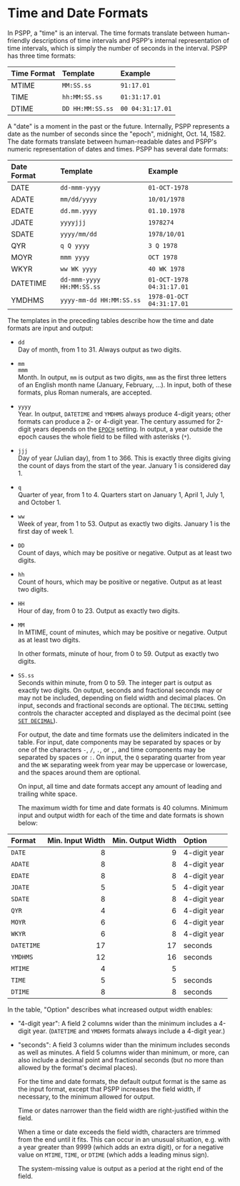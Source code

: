 # Time and Date Formats

In PSPP, a "time" is an interval.  The time formats translate between
human-friendly descriptions of time intervals and PSPP's internal
representation of time intervals, which is simply the number of seconds
in the interval.  PSPP has three time formats:

|Time Format   |Template                    |Example|
|:-------------|:---------------------------|:---------------------------|
|MTIME         |`MM:SS.ss`                  |`91:17.01`|
|TIME          |`hh:MM:SS.ss`               |`01:31:17.01`|
|DTIME         |`DD HH:MM:SS.ss`            |`00 04:31:17.01`|

   A "date" is a moment in the past or the future.  Internally, PSPP
represents a date as the number of seconds since the "epoch", midnight,
Oct.  14, 1582.  The date formats translate between human-readable dates
and PSPP's numeric representation of dates and times.  PSPP has several
date formats:

|Date Format   |Template                    |Example|
|:-------------|:---------------------------|:---------------------------|
|DATE          |`dd-mmm-yyyy`               |`01-OCT-1978`|
|ADATE         |`mm/dd/yyyy`                |`10/01/1978`|
|EDATE         |`dd.mm.yyyy`                |`01.10.1978`|
|JDATE         |`yyyyjjj`                   |`1978274`|
|SDATE         |`yyyy/mm/dd`                |`1978/10/01`|
|QYR           |`q Q yyyy`                  |`3 Q 1978`|
|MOYR          |`mmm yyyy`                  |`OCT 1978`|
|WKYR          |`ww WK yyyy`                |`40 WK 1978`|
|DATETIME      |`dd-mmm-yyyy HH:MM:SS.ss`   |`01-OCT-1978 04:31:17.01`|
|YMDHMS        |`yyyy-mm-dd HH:MM:SS.ss`    |`1978-01-OCT 04:31:17.01`|

   The templates in the preceding tables describe how the time and date
formats are input and output:

* `dd`  
  Day of month, from 1 to 31.  Always output as two digits.

* `mm`  
  `mmm`  
  Month.  In output, `mm` is output as two digits, `mmm` as the first
  three letters of an English month name (January, February, ...).
  In input, both of these formats, plus Roman numerals, are accepted.

* `yyyy`  
  Year.  In output, `DATETIME` and `YMDHMS` always produce 4-digit
  years; other formats can produce a 2- or 4-digit year.  The century
  assumed for 2-digit years depends on the
  [`EPOCH`](../../../commands/set.md#epoch) setting.  In output, a
  year outside the epoch causes the whole field to be filled with
  asterisks (`*`).

* `jjj`  
  Day of year (Julian day), from 1 to 366.  This is exactly three
  digits giving the count of days from the start of the year.
  January 1 is considered day 1.

* `q`  
  Quarter of year, from 1 to 4.  Quarters start on January 1, April
  1, July 1, and October 1.

* `ww`  
  Week of year, from 1 to 53.  Output as exactly two digits.  January
  1 is the first day of week 1.

* `DD`  
  Count of days, which may be positive or negative.  Output as at
  least two digits.

* `hh`  
  Count of hours, which may be positive or negative.  Output as at
  least two digits.

* `HH`  
  Hour of day, from 0 to 23.  Output as exactly two digits.

* `MM`  
  In MTIME, count of minutes, which may be positive or negative.
  Output as at least two digits.

  In other formats, minute of hour, from 0 to 59.  Output as exactly
  two digits.

* `SS.ss`  
  Seconds within minute, from 0 to 59.  The integer part is output as
  exactly two digits.  On output, seconds and fractional seconds may
  or may not be included, depending on field width and decimal places.
  On input, seconds and fractional seconds are optional.  The
  `DECIMAL` setting controls the character accepted and displayed as
  the decimal point (see [`SET
  DECIMAL`](../../../commands/set.md#decimal)).

   For output, the date and time formats use the delimiters indicated in
the table.  For input, date components may be separated by spaces or by
one of the characters `-`, `/`, `.`, or `,`, and time components may be
separated by spaces or `:`.  On input, the `Q` separating quarter from
year and the `WK` separating week from year may be uppercase or
lowercase, and the spaces around them are optional.

   On input, all time and date formats accept any amount of leading and
trailing white space.

   The maximum width for time and date formats is 40 columns.  Minimum
input and output width for each of the time and date formats is shown
below:

|Format       |Min. Input Width    |Min. Output Width    |Option|
|:------------|-------------------:|--------------------:|:------------|
|`DATE`       |8                   |9                    |4-digit year|
|`ADATE`      |8                   |8                    |4-digit year|
|`EDATE`      |8                   |8                    |4-digit year|
|`JDATE`      |5                   |5                    |4-digit year|
|`SDATE`      |8                   |8                    |4-digit year|
|`QYR`        |4                   |6                    |4-digit year|
|`MOYR`       |6                   |6                    |4-digit year|
|`WKYR`       |6                   |8                    |4-digit year|
|`DATETIME`   |17                  |17                   |seconds|
|`YMDHMS`     |12                  |16                   |seconds|
|`MTIME`      |4                   |5
|`TIME`       |5                   |5                    |seconds|
|`DTIME`      |8                   |8                    |seconds|

In the table, "Option" describes what increased output width enables:

* "4-digit year": A field 2 columns wider than the minimum includes a
  4-digit year.  (`DATETIME` and `YMDHMS` formats always include a
  4-digit year.)

* "seconds": A field 3 columns wider than the minimum includes seconds
  as well as minutes.  A field 5 columns wider than minimum, or more,
  can also include a decimal point and fractional seconds (but no more
  than allowed by the format's decimal places).

   For the time and date formats, the default output format is the same
as the input format, except that PSPP increases the field width, if
necessary, to the minimum allowed for output.

   Time or dates narrower than the field width are right-justified
within the field.

   When a time or date exceeds the field width, characters are trimmed
from the end until it fits.  This can occur in an unusual situation,
e.g. with a year greater than 9999 (which adds an extra digit), or for
a negative value on `MTIME`, `TIME`, or `DTIME` (which adds a leading
minus sign).

   The system-missing value is output as a period at the right end of
the field.

